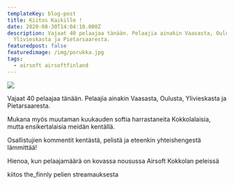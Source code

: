 ```yaml
---
templateKey: blog-post
title: Kiitos Kaikille !
date: 2020-08-30T14:04:10.000Z
description: Vajaat 40 pelaajaa tänään. Pelaajia ainakin Vaasasta, Oulusta,
  Ylivieskasta ja Pietarsaaresta.
featuredpost: false
featuredimage: /img/porukka.jpg
tags:
  - airsoft airsoftfinland
---
```

![](/img/porukka.jpg)

Vajaat 40 pelaajaa tänään. Pelaajia ainakin Vaasasta, Oulusta, Ylivieskasta ja Pietarsaaresta.

Mukana myös muutaman kuukauden softia harrastaneita Kokkolalaisia, mutta ensikertalaisia meidän kentällä.

Osallistujien kommentit kentästä, pelistä ja eteenkin yhteishengestä lämmittää!

Hienoa, kun pelaajamäärä on kovassa nousussa Airsoft Kokkolan peleissä

kiitos the_finnly pelien streamauksesta